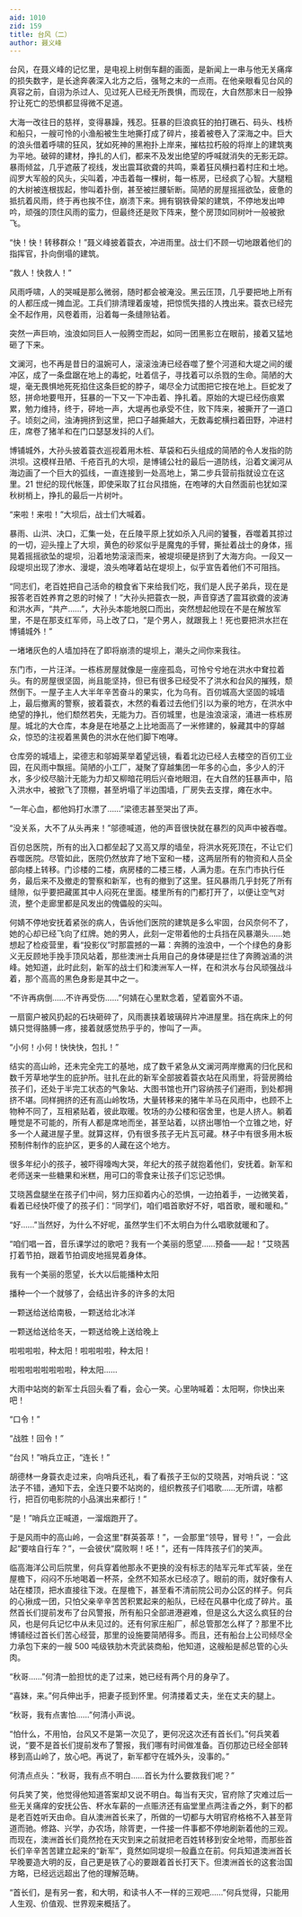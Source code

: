 ```yaml
---
aid: 1010
zid: 159
title: 台风（二）
author: 聂义峰
---
```


台风，在聂义峰的记忆里，是电视上树倒车翻的画面，是新闻上一串与他无关痛痒的损失数字，是长途奔袭深入北方之后，强弩之末的一点雨。在他亲眼看见台风的真容之前，自诩为杀过人、见过死人已经无所畏惧，而现在，大自然那末日一般狰狞让死亡的恐惧都显得微不足道。

大海一改往日的慈祥，变得暴躁，残忍。狂暴的巨浪疯狂的拍打礁石、码头、栈桥和船只，一艘可怜的小渔船被生生地撕打成了碎片，接着被卷入了深海之中。巨大的浪头借着呼啸的狂风，犹如死神的黑袍扑上岸来，摧枯拉朽般的将岸上的建筑夷为平地。破碎的建材，挣扎的人们，都来不及发出绝望的呼喊就消失的无影无踪。暴雨倾盆，几乎遮蔽了视线，发出震耳欲聋的共鸣，乘着狂风横扫着村庄和土地。阎罗大军般的风头，尖叫着，冲击着每一棵树，每一栋房，已经疯了心智。大腿粗的大树被连根拔起，惨叫着扑倒，甚至被拦腰斩断。简陋的房屋摇摇欲坠，疲惫的抵抗着风雨，终于再也挨不住，崩溃下来。拥有钢铁骨架的建筑，不停地发出呻 吟，顽强的顶住风雨的蛮力，但最终还是败下阵来，整个房顶如同树叶一般被掀飞。

“快！快！转移群众！”聂义峰披着蓑衣，冲进雨里。战士们不顾一切地跟着他们的指挥官，扑向倒塌的建筑。

“救人！快救人！”

风雨呼啸，人的哭喊是那么微弱，随时都会被淹没。黑云压顶，几乎要把地上所有的人都压成一摊血泥。工兵们排清理着废墟，把惊慌失措的人拽出来。蓑衣已经完全不起作用，风卷着雨，沿着每一条缝隙钻着。

突然一声巨响，浊浪如同巨人一般腾空而起，如同一团黑影立在眼前，接着又猛地砸了下来。

文澜河，也不再是昔日的温婉可人，滚滚浊涛已经吞噬了整个河道和大堤之间的缓冲区，成了一条盘踞在地上的毒蛇，吐着信子，寻找着可以杀戮的生命。简陋的大堤，毫无畏惧地死死掐住这条巨蛇的脖子，竭尽全力试图把它按在地上。巨蛇发了怒，拼命地要甩开，狂暴的一下又一下冲击着、挣扎着。原始的大堤已经伤痕累累，勉力维持，终于，砰地一声，大堤再也承受不住，败下阵来，被撕开了一道口子。顷刻之间，浊涛拥挤到这里，把口子越撕越大，无数毒蛇横扫着田野，冲进村庄，席卷了猪羊和在门口瑟瑟发抖的人们。

博铺城外，大孙头披着蓑衣巡视着用木桩、草袋和石头组成的简陋的令人发指的防洪坝。这模样丑陋、千疮百孔的大坝，是博铺公社的最后一道防线，沿着文澜河从海边画了一个巨大的弧线，一直连接到一处高地上，第二步兵营前指就设立在这里。21 世纪的现代帐篷，即使采取了扛台风措施，在咆哮的大自然面前也犹如深秋树梢上，挣扎的最后一片树叶。

“来啦！来啦！”大坝后，战士们大喊着。

暴雨、山洪、决口，汇集一处，在丘陵平原上犹如杀入凡间的饕餮，吞噬着其掠过的一切，迎头撞上了大坝，黄色的砂浆似乎是魔鬼的手臂，撕扯着战士的身体，摇晃着摇摇欲坠的堤坝，沿着地势滚滚而来，被堤坝硬是挤到了大海方向。一段又一段堤坝出现了渗水、漫堤，浪头咆哮着站在堤坝上，似乎宣告着他们不可阻挡。

“同志们，老百姓把自己活命的粮食省下来给我们吃，我们是人民子弟兵，现在是报答老百姓养育之恩的时候了！”大孙头把蓑衣一脱，声音穿透了震耳欲聋的波涛和洪水声，“共产……”，大孙头本能地脱口而出，突然想起他现在不是在解放军里，不是在那支红军师，马上改了口，“是个男人，就跟我上！死也要把洪水拦在博铺城外！”

一堵堵灰色的人墙加持在了即将崩溃的堤坝上，潮头之间你来我往。

东门市，一片汪洋。一栋栋房屋就像是一座座孤岛，可怜兮兮地在洪水中耷拉着头。有的房屋很坚固，尚且能坚持，但已有很多已经受不了洪水和台风的摧残，颓然倒下。一屋子主人大半年辛苦奋斗的果实，化为乌有。百仞城高大坚固的城墙上，最后撤离的警察，披着蓑衣，木然的看着过去他们引以为豪的地方，在洪水中绝望的挣扎，他们颓然若失，无能为力。百仞城里，也是浊浪滚滚，涌进一栋栋房屋。城北的大仓库，本身是在地基之上比地面高了一米修建的，躲藏其中的穿越众，惊恐的注视着黑黄色的洪水在他们脚下咆哮。

仓库旁的城墙上，梁德志和邬姆莱举着望远镜，看着北边已经人去楼空的百仞工业园，在风雨中飘摇。简陋的小工厂，凝聚了穿越集团一年多的心血，多少人的汗水，多少绞尽脑汁无能为力却又柳暗花明后兴奋地眼泪，在大自然的狂暴声中，陷入洪水中，被掀飞了顶棚，甚至坍塌了半边围墙，厂房失去支撑，瘫在水中。

“一年心血，都他妈打水漂了……”梁德志甚至哭出了声。

“没关系，大不了从头再来！”邬德喊道，他的声音很快就在暴烈的风声中被吞噬。

百仞总医院，所有的出入口都垒起了又高又厚的墙垒，将洪水死死顶在，不让它们吞噬医院。尽管如此，医院仍然放弃了地下室和一楼，这两层所有的物资和人员全部向楼上转移。门诊楼的二楼，病房楼的二楼三楼，人满为患。在东门市执行任务，最后来不及撤走的警察和新军，也有的撤到了这里。狂风暴雨几乎封死了所有缝隙，似乎要把藏匿其中人闷死在里面。楼里所有的门都打开了，以便让空气对流，整个走廊里都是风发出的傀儡般的尖叫。

何婧不停地安抚着紧张的病人，告诉他们医院的建筑是多么牢固，台风奈何不了，她的心却已经飞向了红牌。她的男人，此刻一定带着他的士兵挡在风暴潮头……她想起了检疫营里，看“投影仪”时那震撼的一幕：奔腾的浊浪中，一个个绿色的身影义无反顾地手挽手顶风站着，那些澳洲士兵用自己的身体硬是拦住了奔腾汹涌的洪峰。她知道，此时此刻，新军的战士们和澳洲军人一样，在和洪水与台风顽强战斗着，那个高高的黑色身影是其中之一。

“不许再病倒……不许再受伤……”何婧在心里默念着，望着窗外不语。

一扇窗户被风扔起的石块砸碎了，风雨裹挟着玻璃碎片冲进屋里。挡在病床上的何婧只觉得胳膊一疼，接着就感觉热乎乎的，惨叫了一声。

“小何！小何！快快快，包扎！”

结实的高山岭，还未完全完工的基地，成了数千紧急从文澜河两岸撤离的归化民和数千芳草地学生的庇护所。驻扎在此的新军全部披着蓑衣站在风雨里，将营房腾给孩子们，还处于半完工状态的气象站、大图书馆也开门容纳孩子们避雨，到处都拥挤不堪。同样拥挤的还有高山岭牧场，大量转移来的猪牛羊马在风雨中，也顾不上物种不同了，互相紧贴着，彼此取暖。牧场的办公楼和宿舍里，也是人挤人。躺着睡觉是不可能的，所有人都是席地而坐，甚至站着，以挤出哪怕一个立锥之地，好多一个人藏进屋子里。就算这样，仍有很多孩子无片瓦可藏。林子中有很多用木板预制件制作的庇护区，更多的人藏在这个地方。

很多年纪小的孩子，被吓得嚎啕大哭，年纪大的孩子就抱着他们，安抚着。新军和老师送来一些糖果和米糕，用可口的零食来让孩子们忘记恐惧。

艾晓茜盘腿坐在孩子们中间，努力压抑着内心的恐惧，一边拍着手，一边微笑着，看着已经快吓傻了的孩子们：“同学们，咱们唱首歌好不好，唱首歌，暖和暖和。”

“好……”当然好，为什么不好呢，虽然学生们不太明白为什么唱歌就暖和了。

“咱们唱一首，音乐课学过的歌吧？我有一个美丽的愿望……预备——起！”艾晓茜打着节拍，跟着节拍调皮地摇晃着身体。

我有一个美丽的愿望，长大以后能播种太阳

播种一个一个就够了，会结出许多的许多的太阳

一颗送给送给南极，一颗送给北冰洋

一颗送给送给冬天，一颗送给晚上送给晚上

啦啦啦啦，种太阳！啦啦啦啦，种太阳！

啦啦啦啦啦啦啦啦，种太阳……

大雨中站岗的新军士兵回头看了看，会心一笑。心里呐喊着：太阳啊，你快出来吧！

“口令！”

“战胜！回令！”

“台风！”哨兵立正，“连长！”

胡德林一身蓑衣走过来，向哨兵还礼，看了看孩子王似的艾晓茜，对哨兵说：“这法子不错，通知下去，全连只要不站岗的，组织教孩子们唱歌……无所谓，啥都行，把百仞电影院的小品演出来都行！”

“是！”哨兵立正喊道，一溜烟跑开了。

于是风雨中的高山岭，一会这里“群英荟萃！”，一会那里“领导，冒号！”，一会此起“要啥自行车？”，一会彼伏“腐败啊！呸！”，还有一阵阵孩子们的笑声。

临高海洋公司后院里，何兵穿着他那永不更换的没有标志的陆军元年式军装，坐在屋檐下，闷闷不乐地喝着一杯茶，全然不知茶水已经凉了。眼前的雨，就好像有人站在楼顶，把水直接往下泼。在屋檐下，甚至看不清前院公司办公区的样子。何兵的心揪成一团，只怕父亲辛辛苦苦积累起来的船队，已经在风暴中化成了碎片。虽然首长们提前发布了台风警报，所有船只全部进港避难，但是这么大这么疯狂的台风，也是何兵记忆中从未见过的。还有何家庄船厂，郝总管那怎么样了？那里不比博铺经过首长们苦心经营，那里的设施要简陋得多。而且，还有船台上公司倾尽全力承包下来的一艘 500 吨级铁肋木壳武装商船，他知道，这艘船是郝总管的心头肉。

“秋哥……”何清一脸担忧的走了过来，她已经有两个月的身孕了。

“喜妹，来。”何兵伸出手，把妻子揽到怀里。何清搂着丈夫，坐在丈夫的腿上。

“秋哥，我有点害怕……”何清小声说。

“怕什么，不用怕，台风又不是第一次见了，更何况这次还有首长们。”何兵笑着说，“要不是首长们提前发布了警报，我们哪有时间做准备。百仞那边已经全部转移到高山岭了，放心吧。再说了，新军都守在城外头，没事的。”

何清点点头：“秋哥，我有点不明白……首长为什么要救我们呢？”

何兵笑了笑，他觉得他知道答案却又说不明白。每当有天灾，官府除了灾难过后一些无关痛痒的安抚公告、杯水车薪的一点赈济还有庙堂里点两注香之外，剩下的都是老百姓听天由命。自从澳洲首长来了，所做的一切都与大明官府格格不入甚至背道而驰。修路、兴学，办农场，除胥吏，一件接一件事都不停地刷新着他的三观。而现在，澳洲首长们竟然抢在天灾到来之前就把老百姓转移到安全地带，而那些首长们辛辛苦苦建立起来的“新军”，竟然如同堤坝一般矗立在前。何兵知道澳洲首长早晚要造大明的反，自己更是铁了心的要跟着首长打天下。但澳洲首长的这套治国方略，已经远远超出了他的理解范畴。

“首长们，是有另一套，和大明，和读书人不一样的三观吧……”何兵觉得，只能用人生观、价值观、世界观来概括了。
